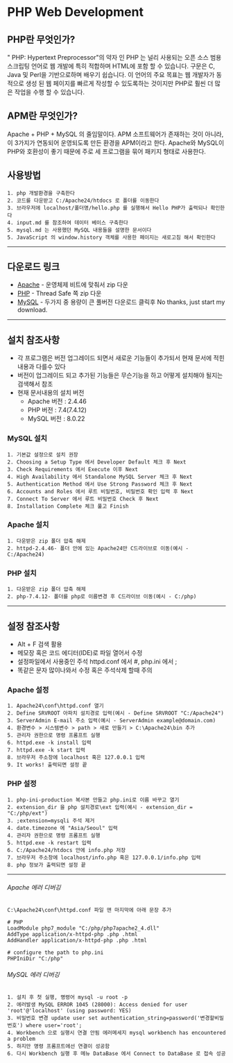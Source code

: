 # PHP Web Development

## PHP란 무엇인가?
" PHP: Hypertext Preprocessor"의 약자 인 PHP 는 널리 사용되는 오픈 소스 범용 스크립팅 언어로 웹 개발에 특히 적합하며 HTML에 포함 할 수 있습니다. 구문은 C, Java 및 Perl을 기반으로하며 배우기 쉽습니다. 이 언어의 주요 목표는 웹 개발자가 동적으로 생성 된 웹 페이지를 빠르게 작성할 수 있도록하는 것이지만 PHP로 훨씬 더 많은 작업을 수행 할 수 있습니다.
## APM란 무엇인가?
Apache + PHP + MySQL 의 줄임말이다. APM 소프트웨어가 존재하는 것이 아니라, 이 3가지가 연동되어 운영되도록 만든 환경을 APM이라고 한다. Apache와 MySQL이 PHP와 호환성이 좋기 때문에 주로 세 프로그램을 묶어 패키지 형태로 사용한다.
## 사용방법
```
1. php 개발환경을 구축한다
2. 코드를 다운받고 C:/Apache24/htdocs 로 폴더를 이동한다
3. 브라우저에 localhost/폴더명/hello.php 를 실행해서 Hello PHP가 출력되나 확인한다
4. input.md 를 참조하여 데이터 베이스 구축한다
5. mysql.md 는 사용했던 MySQL 내용들을 설명한 문서이다
5. JavaScript 의 window.history 객체를 사용한 페이지는 새로고침 해서 확인한다
```
***
## 다운로드 링크
* [Apache](https://www.apachelounge.com/download/) - 운영체제 비트에 맞춰서 zip 다운
* [PHP](https://windows.php.net/download) - Thread Safe 쪽 zip 다운 
* [MySQL](https://dev.mysql.com/downloads/installer/) - 두가지 중 용량이 큰 풀버전 다운로드 클릭후 No thanks, just start my download.
***
## 설치 참조사항
* 각 프로그램은 버전 업그레이드 되면서 새로운 기능들이 추가되서 현재 문서에 적힌내용과 다를수 있다
* 버전이 업그레이드 되고 추가된 기능들은 무슨기능을 하고 어떻게 설치해야 될지는 검색해서 참조
* 현재 문서내용의 설치 버전
    * Apache 버전 : 2.4.46
    * PHP 버전 : 7.4(7.4.12)
    * MySQL 버전 : 8.0.22
### MySQL 설치
```
1. 기본값 설정으로 설치 권장
2. Choosing a Setup Type 에서 Developer Default 체크 후 Next
3. Check Requirements 에서 Execute 이후 Next
4. High Availability 에서 Standalone MySQL Server 체크 후 Next
5. Authentication Method 에서 Use Strong Password 체크 후 Next
6. Accounts and Roles 에서 루트 비밀번호, 비밀번호 확인 입력 후 Next
7. Connect To Server 에서 루트 비밀번호 Check 후 Next
8. Installation Complete 체크 풀고 Finish
```
### Apache 설치
```
1. 다운받은 zip 폴더 압축 해제 
2. httpd-2.4.46- 폴더 안에 있는 Apache24만 C드라이브로 이동(예시 - C:/Apache24)
```
### PHP 설치
```
1. 다운받은 zip 폴더 압축 해제
2. php-7.4.12- 폴더를 php로 이름변경 후 C드라이브 이동(예시 - C:/php)
```
***
## 설정 참조사항
* Alt + F 검색 활용
* 메모장 혹은 코드 에디터(IDE)로 파일 열어서 수정
* 설정파일에서 사용중인 주석 httpd.conf 에서 #, php.ini 에서 ;
* 똑같은 문자 많이나와서 수정 혹은 주석삭제 할때 주의

### Apache 설정
    1. Apache24\conf\httpd.conf 열기
    2. Define SRVROOT 아파치 설치경로 입력(예시 - Define SRVROOT "C:/Apache24")
    3. ServerAdmin E-mail 주소 입력(예시 - ServerAdmin example@domain.com)
    4. 환경변수 > 시스템변수 > path > 새로 만들기 > C:\Apache24\bin 추가
    5. 관리자 권한으로 명령 프롬프트 실행
    6. httpd.exe -k install 입력
    7. httpd.exe -k start 입력
    8. 브라우저 주소창에 localhost 혹은 127.0.0.1 입력 
    9. It works! 출력되면 설정 끝

### PHP 설정
    1. php-ini-production 복사본 만들고 php.ini로 이름 바꾸고 열기
    2. extension_dir 을 php 설치경로\ext 입력(예시 - extension_dir = "C:/php/ext")
    3. ;extension=mysqli 주석 제거
    4. date.timezone 에 "Asia/Seoul" 입력
    4. 관리자 권한으로 명령 프롬프트 실행
    5. httpd.exe -k restart 입력
    6. C:/Apache24/htdocs 안에 info.php 저장
    7. 브라우저 주소창에 localhost/info.php 혹은 127.0.0.1/info.php 입력
    8. php 정보가 출력되면 설정 끝
***
###### Apache 에러 디버깅
    C:\Apache24\conf\httpd.conf 파일 맨 마지막에 아래 문장 추가

    # PHP
    LoadModule php7_module "C:/php/php7apache2_4.dll"
    AddType application/x-httpd-php .php .html
    AddHandler application/x-httpd-php .php .html

    # configure the path to php.ini
    PHPIniDir "C:/php" 

###### MySQL 에러 디버깅
    1. 설치 후 첫 실행, 명령어 mysql -u root -p
    2. 에러발생 MySQL ERROR 1045 (28000): Access denied for user 'root'@'localhost' (using password: YES)
    3. 비밀번호 변경 update user set authentication_string=password('변경할비밀번호') where user='root';
    4. Workbench 으로 실행시 연결 안됨 에러메세지 mysql workbench has encountered a problem
    5. 하지만 명령 프롬프트에선 연결이 성공함
    6. 다시 Workbench 실행 후 메뉴 DataBase 에서 Connect to DataBase 로 접속 성공
